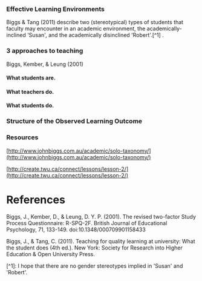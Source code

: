 ### Effective Learning Environments

Biggs & Tang \(2011\) describe two \(stereotypical\) types of students that faculty may encounter in an academic environment, the academically-inclined 'Susan', and the academically disinclined 'Robert'.\[^1\] .

### 3 approaches to teaching

Biggs, Kember, & Leung \(2001\)

#### What students are.

#### What teachers do.

#### What students do.

### 

### Structure of the Observed Learning Outcome

### 

### Resources

[http://www.johnbiggs.com.au/academic/solo-taxonomy/](http://www.johnbiggs.com.au/academic/solo-taxonomy/)

[http://create.twu.ca/connect/lessons/lesson-2/](http://create.twu.ca/connect/lessons/lesson-2/)

# References

Biggs, J., Kember, D., & Leung, D. Y. P. \(2001\). The revised two-factor Study Process Questionnaire: R-SPQ-2F. British Journal of Educational Psychology, 71, 133-149. doi:10.1348/000709901158433

Biggs, J., & Tang, C. \(2011\). Teaching for quality learning at university: What the student does \(4th ed.\). New York: Society for Research into Higher Education & Open University Press.



\[^1\]: I hope that there are no gender stereotypes implied in 'Susan' and 'Robert'.

